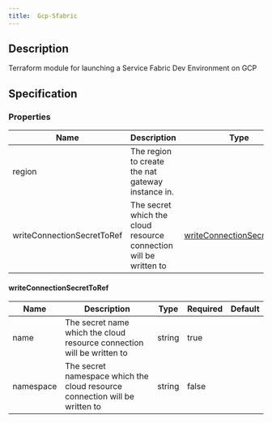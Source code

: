 ```yaml
---
title:  Gcp-Sfabric
---
```


## Description

Terraform module for launching a Service Fabric Dev Environment on GCP

## Specification

### Properties  
 Name | Description | Type | Required | Default 
------------|------------|------------|------------|------------
 region | The region to create the nat gateway instance in. |  | false |  
 writeConnectionSecretToRef | The secret which the cloud resource connection will be written to | [writeConnectionSecretToRef](#writeConnectionSecretToRef) | false |  


#### writeConnectionSecretToRef

 Name | Description | Type | Required | Default 
 ------------ | ------------- | ------------- | ------------- | ------------- 
 name | The secret name which the cloud resource connection will be written to | string | true |  
 namespace | The secret namespace which the cloud resource connection will be written to | string | false |  
